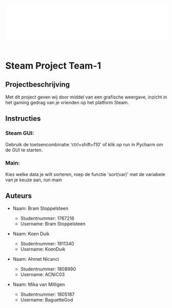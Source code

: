 
<p align="center">
	<img src=/assets/header_logo.png>
	<br><br>	
</p>

# Steam Project Team-1
## Projectbeschrijving
Met dit project geven wij door middel van een grafische weergave, 
inzicht in het gaming gedrag van je vrienden op het platform Steam. 


## Instructies
### Steam GUI:
Gebruik de toetsencombinatie 'ctrl+shift+f10' of klik op run in Pycharm om de GUI te starten.

### Main:
Kies welke data je wilt sorteren, roep de functie 'sort(var)' met de variabele van je keuze aan, run main


## Auteurs
- Naam:           Bram Stoppelsteen
  - Studentnummer:  1767216
  - Username:       Bram Stoppelsteen

- Naam:           Koen Duik
  - Studentnummer:  1811340
  - Username:       KoenDuik

- Naam:           Ahmet Nicanci
  - Studentnummer:  1808990
  - Username:       ACNiC03

- Naam:           Mika van Milligen
  - Studentnummer:  1805187
  - Username:       BaguetteGod